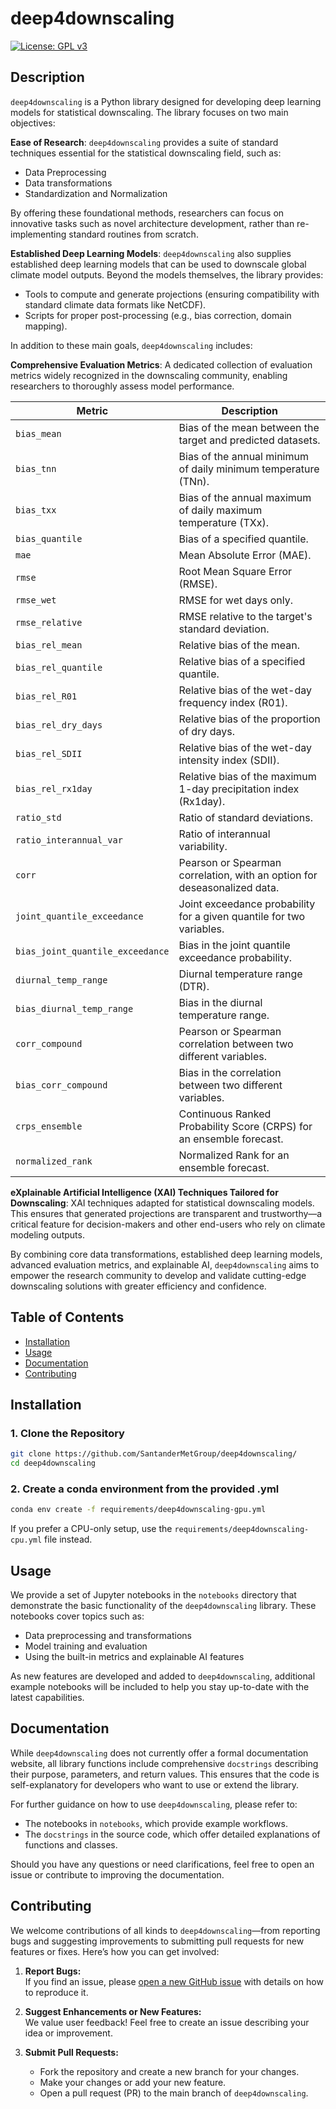 # deep4downscaling

[![License: GPL v3](https://img.shields.io/badge/License-GPLv3-blue.svg)](https://www.gnu.org/licenses/gpl-3.0)

## Description

`deep4downscaling` is a Python library designed for developing deep learning models for statistical downscaling. The library focuses on two main objectives:

**Ease of Research**:
`deep4downscaling` provides a suite of standard techniques essential for the statistical downscaling field, such as:

- Data Preprocessing 
- Data transformations
- Standardization and Normalization

By offering these foundational methods, researchers can focus on innovative tasks such as novel architecture development, rather than re-implementing standard routines from scratch.

**Established Deep Learning Models**:
`deep4downscaling` also supplies established deep learning models that can be used to downscale global climate model outputs. Beyond the models themselves, the library provides:

- Tools to compute and generate projections (ensuring compatibility with standard climate data formats like NetCDF).
- Scripts for proper post-processing (e.g., bias correction, domain mapping).

In addition to these main goals, `deep4downscaling` includes:

**Comprehensive Evaluation Metrics**:
A dedicated collection of evaluation metrics widely recognized in the downscaling community, enabling researchers to thoroughly assess model performance.

| Metric | Description |
| --- | --- |
| `bias_mean` | Bias of the mean between the target and predicted datasets. |
| `bias_tnn` | Bias of the annual minimum of daily minimum temperature (TNn). |
| `bias_txx` | Bias of the annual maximum of daily maximum temperature (TXx). |
| `bias_quantile` | Bias of a specified quantile. |
| `mae` | Mean Absolute Error (MAE). |
| `rmse` | Root Mean Square Error (RMSE). |
| `rmse_wet` | RMSE for wet days only. |
| `rmse_relative` | RMSE relative to the target's standard deviation. |
| `bias_rel_mean` | Relative bias of the mean. |
| `bias_rel_quantile` | Relative bias of a specified quantile. |
| `bias_rel_R01` | Relative bias of the wet-day frequency index (R01). |
| `bias_rel_dry_days` | Relative bias of the proportion of dry days. |
| `bias_rel_SDII` | Relative bias of the wet-day intensity index (SDII). |
| `bias_rel_rx1day` | Relative bias of the maximum 1-day precipitation index (Rx1day). |
| `ratio_std` | Ratio of standard deviations. |
| `ratio_interannual_var` | Ratio of interannual variability. |
| `corr` | Pearson or Spearman correlation, with an option for deseasonalized data. |
| `joint_quantile_exceedance` | Joint exceedance probability for a given quantile for two variables. |
| `bias_joint_quantile_exceedance` | Bias in the joint quantile exceedance probability. |
| `diurnal_temp_range` | Diurnal temperature range (DTR). |
| `bias_diurnal_temp_range` | Bias in the diurnal temperature range. |
| `corr_compound` | Pearson or Spearman correlation between two different variables. |
| `bias_corr_compound` | Bias in the correlation between two different variables. |
| `crps_ensemble` | Continuous Ranked Probability Score (CRPS) for an ensemble forecast. |
| `normalized_rank` | Normalized Rank for an ensemble forecast. |

**eXplainable Artificial Intelligence (XAI) Techniques Tailored for Downscaling**:
XAI techniques adapted for statistical downscaling models. This ensures that generated projections are transparent and trustworthy—a critical feature for decision-makers and other end-users who rely on climate modeling outputs.

By combining core data transformations, established deep learning models, advanced evaluation metrics, and explainable AI, `deep4downscaling` aims to empower the research community to develop and validate cutting-edge downscaling solutions with greater efficiency and confidence.

## Table of Contents

- [Installation](#installation)
- [Usage](#usage)
- [Documentation](#documentation)
- [Contributing](#contributing)

## Installation

### 1. Clone the Repository
```bash
git clone https://github.com/SantanderMetGroup/deep4downscaling/
cd deep4downscaling
```

### 2. Create a conda environment from the provided .yml
```bash
conda env create -f requirements/deep4downscaling-gpu.yml
```
If you prefer a CPU-only setup, use the `requirements/deep4downscaling-cpu.yml` file instead.

## Usage

We provide a set of Jupyter notebooks in the `notebooks` directory that demonstrate the basic functionality of the `deep4downscaling` library. These notebooks cover topics such as:

- Data preprocessing and transformations  
- Model training and evaluation  
- Using the built-in metrics and explainable AI features  

As new features are developed and added to `deep4downscaling`, additional example notebooks will be included to help you stay up-to-date with the latest capabilities.

## Documentation

While `deep4downscaling` does not currently offer a formal documentation website, all library functions include comprehensive `docstrings` describing their purpose, parameters, and return values. This ensures that the code is self-explanatory for developers who want to use or extend the library.

For further guidance on how to use `deep4downscaling`, please refer to:
- The notebooks in `notebooks`, which provide example workflows.  
- The `docstrings` in the source code, which offer detailed explanations of functions and classes.  

Should you have any questions or need clarifications, feel free to open an issue or contribute to improving the documentation.

## Contributing

We welcome contributions of all kinds to `deep4downscaling`—from reporting bugs and suggesting improvements to submitting pull requests for new features or fixes. Here’s how you can get involved:

1. **Report Bugs:**  
   If you find an issue, please [open a new GitHub issue](https://github.com/SantanderMetGroup/deep4downscaling/issues) with details on how to reproduce it.

2. **Suggest Enhancements or New Features:**  
   We value user feedback! Feel free to create an issue describing your idea or improvement.

3. **Submit Pull Requests:**  
   - Fork the repository and create a new branch for your changes.  
   - Make your changes or add your new feature.  
   - Open a pull request (PR) to the main branch of `deep4downscaling`.   
